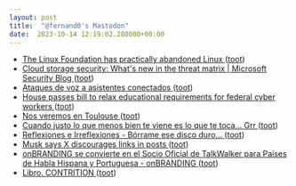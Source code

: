```yaml
---
layout: post
title:  "@fernand0's Mastodon"
date:  2023-10-14 12:19:02.280000+00:00
---
```

*  [The Linux Foundation has practically abandoned Linux ](https://lunduke.locals.com/post/4666420/the-linux-foundation-has-practically-abandoned-linu) ([toot](https://mastodon.social/@fernand0/111233331513236866))
*  [Cloud storage security: What's new in the threat matrix \| Microsoft Security Blog ](https://www.microsoft.com/en-us/security/blog/2023/09/07/cloud-storage-security-whats-new-in-the-threat-matrix) ([toot](https://mastodon.social/@fernand0/111233079596371926))
*  [Ataques de voz a asistentes conectados ](https://fernand0.github.io//descubriendo-lo-inaudible) ([toot](https://mastodon.social/@fernand0/111232968650370737))
*  [House passes bill to relax educational requirements for federal cyber workers ](https://fedscoop.com/house-passes-bill-relax-federal-cyber-educational-requirements) ([toot](https://mastodon.social/@fernand0/111232900227638762))
*  [Nos veremos en Toulouse ](https://mastodon.social/@fernand0/111232786958340860) ([toot](https://mastodon.social/@fernand0/111232786958340860))
*  [Cuando justo lo que menos bien te viene es lo que te toca... Grr ](https://mastodon.social/@fernand0/111232777421639126) ([toot](https://mastodon.social/@fernand0/111232777421639126))
*  [
         Reflexiones e Irreflexiones - Bórrame ese disco duro...
       ](http://fernand0.blogalia.com//historias/7875) ([toot](https://mastodon.social/@fernand0/111232736475047294))
*  [Musk says X discourages links in posts ](https://www.axios.com/2023/10/03/musk-x-links-long-for) ([toot](https://mastodon.social/@fernand0/111232607028397965))
*  [onBRANDING se convierte en el Socio Oficial de TalkWalker para Países de Habla Hispana y Portuguesa - onBRANDING ](https://onbranding.es/onbranding-socio-oficial-talkwalker-habla-hispana-portuguesa) ([toot](https://mastodon.social/@fernand0/111232465610228630))
*  [Libro. CONTRITION ](https://fotografiasenmovimiento.wordpress.com/2023/07/24/libro-contrition) ([toot](https://mastodon.social/@fernand0/111232272703460449))
